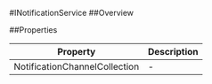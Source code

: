 #INotificationService
##Overview



##Properties
<table class="table table-condensed table-bordered">
    <thead>
<tr>
<th>Property</th>
<th>Description</th>
</tr>
</thead>
<tbody>
<tr><td>NotificationChannelCollection</td><td> - </td></tr>
</tbody></table>
